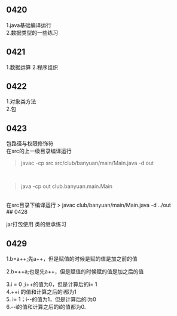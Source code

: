 ## 0420
1.java基础编译运行</br>
2.数据类型的一些练习

## 0421
1.数据运算
2.程序组织
## 0422
1.对象类方法</br>
2.包
## 0423
包路径与权限修饰符</br>
在src的上一级目录编译运行
> javac -cp src src/club/banyuan/main/Main.java -d out 
</br>

> java -cp out club.banyuan.main.Main
</br>
在src目录下编译运行
> javac club/banyuan/main/Main.java -d ../out

</br>
## 0428

jar打包使用
类的继承练习
## 0429

1.b=a++;先a++，但是赋值的时候是赋的值是加之前的值

2.b=++a;也是先a++，但是赋值的时候赋的值是加之后的值

3.i = 0 ;i++的值为0，但是计算后的i= 1</br>
4.++i 的值和计算之后的i都为1</br>
5. i= 1；i--的值为1，但是计算后的i为0</br>
6.--i的值和计算之后的i的值都为0.
